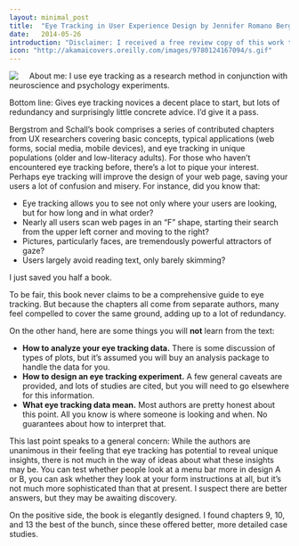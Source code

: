 ```yaml
---
layout: minimal_post
title:  "Eye Tracking in User Experience Design by Jennifer Romano Bergstrom and Andrew Jonathan Schall; Elsevier/Morgan Kaufmann"
date:   2014-05-26
introduction: "Disclaimer: I received a free review copy of this work through the O’Reilly Blogger Review Program."
icon: "http://akamaicovers.oreilly.com/images/9780124167094/s.gif"
---
```


<img src="http://akamaicovers.oreilly.com/images/9780124167094/s.gif" style="float:left; margin-right: 20px"/> About me: I use eye tracking as a research method in conjunction with neuroscience and psychology experiments.

Bottom line: Gives eye tracking novices a decent place to start, but lots of redundancy and surprisingly little concrete advice. I’d give it a pass.

Bergstrom and Schall’s book comprises a series of contributed chapters from UX researchers covering basic concepts, typical applications (web forms, social media, mobile devices), and eye tracking in unique populations (older and low-literacy adults). For those who haven’t encountered eye tracking before, there’s a lot to pique your interest. Perhaps eye tracking will improve the design of your web page, saving your users a lot of confusion and misery. For instance, did you know that:

* Eye tracking allows you to see not only where your users are looking, but for how long and in what order?
* Nearly all users scan web pages in an “F” shape, starting their search from the upper left corner and moving to the right?
* Pictures, particularly faces, are tremendously powerful attractors of gaze?
* Users largely avoid reading text, only barely skimming?

I just saved you half a book.

To be fair, this book never claims to be a comprehensive guide to eye tracking. But because the chapters all come from separate authors, many feel compelled to cover the same ground, adding up to a lot of redundancy.

On the other hand, here are some things you will **not** learn from the text:

* **How to analyze your eye tracking data.** There is some discussion of types of plots, but it’s assumed you will buy an analysis package to handle the data for you.
* **How to design an eye tracking experiment.** A few general caveats are provided, and lots of studies are cited, but you will need to go elsewhere for this information.
* **What eye tracking data mean.** Most authors are pretty honest about this point. All you know is where someone is looking and when. No guarantees about how to interpret that.

This last point speaks to a general concern: While the authors are unanimous in their feeling that eye tracking has potential to reveal unique insights, there is not much in the way of ideas about what these insights may be. You can test whether people look at a menu bar more in design A or B, you can ask whether they look at your form instructions at all, but it’s not much more sophisticated than that at present. I suspect there are better answers, but they may be awaiting discovery.

On the positive side, the book is elegantly designed. I found chapters 9, 10, and 13 the best of the bunch, since these offered better, more detailed case studies.
